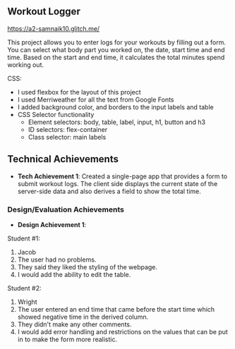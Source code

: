 ## Workout Logger


https://a2-samnaik10.glitch.me/ 

This project allows you to enter logs for your workouts by filling out a form. You can select what body part you worked on, the date, start time and end time. Based on the start and end time, it calculates the total minutes spend working out.

CSS: 
- I used flexbox for the layout of this project
- I used Merriweather for all the text from Google Fonts
- I added background color, and borders to the input labels and table
- CSS Selector functionality
    - Element selectors: body, table, label, input, h1, button and h3
    - ID selectors: flex-container
    - Class selector: main labels

## Technical Achievements
- **Tech Achievement 1**: Created a single-page app that provides a form to submit workout logs. The client side displays the current state of the server-side data and also derives a field to show the total time. 

### Design/Evaluation Achievements
- **Design Achievement 1**: 

Student #1:
1. Jacob
2. The user had no problems.
3. They said they liked the styling of the webpage.
4. I would add the ability to edit the table.

Student #2:
1. Wright
2. The user entered an end time that came before the start time which showed negative time in the derived column.
3. They didn't make any other comments.
4. I would add error handling and restrictions on the values that can be put in to make the form more realistic.
